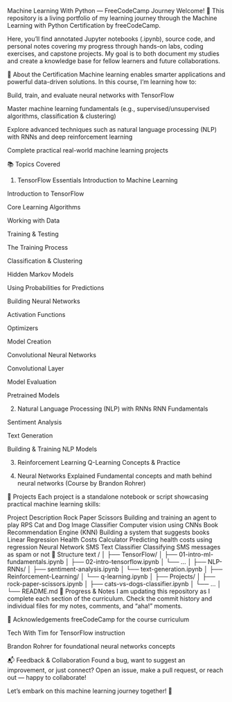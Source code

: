 Machine Learning With Python — FreeCodeCamp Journey
Welcome! 👋
This repository is a living portfolio of my learning journey through the Machine Learning with Python Certification by freeCodeCamp.

Here, you’ll find annotated Jupyter notebooks (.ipynb), source code, and personal notes covering my progress through hands-on labs, coding exercises, and capstone projects. My goal is to both document my studies and create a knowledge base for fellow learners and future collaborations.

🚀 About the Certification
Machine learning enables smarter applications and powerful data-driven solutions. In this course, I’m learning how to:

Build, train, and evaluate neural networks with TensorFlow

Master machine learning fundamentals (e.g., supervised/unsupervised algorithms, classification & clustering)

Explore advanced techniques such as natural language processing (NLP) with RNNs and deep reinforcement learning

Complete practical real-world machine learning projects

📚 Topics Covered
1. TensorFlow Essentials
Introduction to Machine Learning

Introduction to TensorFlow

Core Learning Algorithms

Working with Data

Training & Testing

The Training Process

Classification & Clustering

Hidden Markov Models

Using Probabilities for Predictions

Building Neural Networks

Activation Functions

Optimizers

Model Creation

Convolutional Neural Networks

Convolutional Layer

Model Evaluation

Pretrained Models

2. Natural Language Processing (NLP) with RNNs
RNN Fundamentals

Sentiment Analysis

Text Generation

Building & Training NLP Models

3. Reinforcement Learning
Q-Learning Concepts & Practice

4. Neural Networks Explained
Fundamental concepts and math behind neural networks
(Course by Brandon Rohrer)

🧩 Projects
Each project is a standalone notebook or script showcasing practical machine learning skills:

Project	Description
Rock Paper Scissors	Building and training an agent to play RPS
Cat and Dog Image Classifier	Computer vision using CNNs
Book Recommendation Engine (KNN)	Building a system that suggests books
Linear Regression Health Costs Calculator	Predicting health costs using regression
Neural Network SMS Text Classifier	Classifying SMS messages as spam or not
📝 Structure
text
/
│
├── TensorFlow/
│   ├── 01-intro-ml-fundamentals.ipynb
│   ├── 02-intro-tensorflow.ipynb
│   └── ...
│
├── NLP-RNNs/
│   ├── sentiment-analysis.ipynb
│   └── text-generation.ipynb
│
├── Reinforcement-Learning/
│   └── q-learning.ipynb
│
├── Projects/
│   ├── rock-paper-scissors.ipynb
│   ├── cats-vs-dogs-classifier.ipynb
│   └── ...
│
└── README.md
🌱 Progress & Notes
I am updating this repository as I complete each section of the curriculum.
Check the commit history and individual files for my notes, comments, and “aha!” moments.

🙏 Acknowledgements
freeCodeCamp for the course curriculum

Tech With Tim for TensorFlow instruction

Brandon Rohrer for foundational neural networks concepts

📬 Feedback & Collaboration
Found a bug, want to suggest an improvement, or just connect? Open an issue, make a pull request, or reach out — happy to collaborate!

Let’s embark on this machine learning journey together! 🚀
